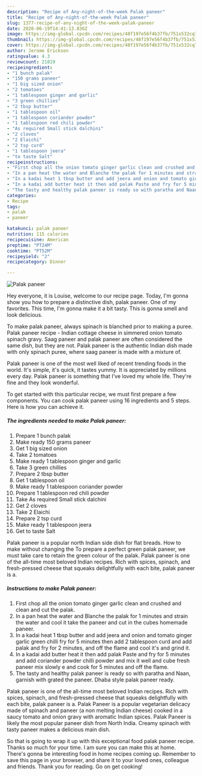 ```yaml
---
description: "Recipe of Any-night-of-the-week Palak paneer"
title: "Recipe of Any-night-of-the-week Palak paneer"
slug: 1377-recipe-of-any-night-of-the-week-palak-paneer
date: 2020-06-19T14:41:13.836Z
image: https://img-global.cpcdn.com/recipes/48f197e56f4b37fb/751x532cq70/palak-paneer-recipe-main-photo.jpg
thumbnail: https://img-global.cpcdn.com/recipes/48f197e56f4b37fb/751x532cq70/palak-paneer-recipe-main-photo.jpg
cover: https://img-global.cpcdn.com/recipes/48f197e56f4b37fb/751x532cq70/palak-paneer-recipe-main-photo.jpg
author: Jerome Erickson
ratingvalue: 4.3
reviewcount: 21819
recipeingredient:
- "1 bunch palak"
- "150 grams paneer"
- "1 big sized onion"
- "2 tomatoes"
- "1 tablespoon ginger and garlic"
- "3 green chillies"
- "2 tbsp butter"
- "1 tablespoon oil"
- "1 tablespoon coriander powder"
- "1 tablespoon red chili powder"
- "As required Small stick dalchini"
- "2 cloves"
- "2 Elaichi"
- "2 tsp curd"
- "1 tablespoon jeera"
- "to taste Salt"
recipeinstructions:
- "First chop all the onion tomato ginger garlic clean and crushed and clean and cut the palak."
- "In a pan heat the water and Blanche the palak for 1 minutes and strain the water and cool it take the paneer and cut in the cubes homemade paneer."
- "In a kadai heat 1 tbsp butter and add jeera and onion and tomato ginger garlic green chilli fry for 5 minutes then add 2 tablespoon curd and add palak and fry for 2 minutes, and off the flame and cool it&#39;s and grind it."
- "In a kadai add butter heat it then add palak Paste and fry for 5 minutes and add coriander powder chilli powder and mix it well and cube fresh paneer mix slowly e and cook for 5 minutes and off the flame."
- "The tasty and healthy palak paneer is ready so with paratha and Naan, garnish with grated the paneer. Dhaba style palak paneer ready."
categories:
- Recipe
tags:
- palak
- paneer

katakunci: palak paneer 
nutrition: 115 calories
recipecuisine: American
preptime: "PT24M"
cooktime: "PT52M"
recipeyield: "2"
recipecategory: Dinner

---
```



![Palak paneer](https://img-global.cpcdn.com/recipes/48f197e56f4b37fb/751x532cq70/palak-paneer-recipe-main-photo.jpg)

Hey everyone, it is Louise, welcome to our recipe page. Today, I'm gonna show you how to prepare a distinctive dish, palak paneer. One of my favorites. This time, I'm gonna make it a bit tasty. This is gonna smell and look delicious.

To make palak paneer, always spinach is blanched prior to making a puree. Palak paneer recipe - Indian cottage cheese in simmered onion tomato spinach gravy. Saag paneer and palak paneer are often considered the same dish, but they are not. Palak paneer is the authentic Indian dish made with only spinach puree, where saag paneer is made with a mixture of.

Palak paneer is one of the most well liked of recent trending foods in the world. It's simple, it's quick, it tastes yummy. It is appreciated by millions every day. Palak paneer is something that I've loved my whole life. They're fine and they look wonderful.


To get started with this particular recipe, we must first prepare a few components. You can cook palak paneer using 16 ingredients and 5 steps. Here is how you can achieve it.

<!--inarticleads1-->

##### The ingredients needed to make Palak paneer:

1. Prepare 1 bunch palak
1. Make ready 150 grams paneer
1. Get 1 big sized onion
1. Take 2 tomatoes
1. Make ready 1 tablespoon ginger and garlic
1. Take 3 green chillies
1. Prepare 2 tbsp butter
1. Get 1 tablespoon oil
1. Make ready 1 tablespoon coriander powder
1. Prepare 1 tablespoon red chili powder
1. Take As required Small stick dalchini
1. Get 2 cloves
1. Take 2 Elaichi
1. Prepare 2 tsp curd
1. Make ready 1 tablespoon jeera
1. Get to taste Salt


Palak paneer is a popular north Indian side dish for flat breads. How to make without changing the To prepare a perfect green palak paneer, we must take care to retain the green colour of the palak. Palak paneer is one of the all-time most beloved Indian recipes. Rich with spices, spinach, and fresh-pressed cheese that squeaks delightfully with each bite, palak paneer is a. 

<!--inarticleads2-->

##### Instructions to make Palak paneer:

1. First chop all the onion tomato ginger garlic clean and crushed and clean and cut the palak.
1. In a pan heat the water and Blanche the palak for 1 minutes and strain the water and cool it take the paneer and cut in the cubes homemade paneer.
1. In a kadai heat 1 tbsp butter and add jeera and onion and tomato ginger garlic green chilli fry for 5 minutes then add 2 tablespoon curd and add palak and fry for 2 minutes, and off the flame and cool it&#39;s and grind it.
1. In a kadai add butter heat it then add palak Paste and fry for 5 minutes and add coriander powder chilli powder and mix it well and cube fresh paneer mix slowly e and cook for 5 minutes and off the flame.
1. The tasty and healthy palak paneer is ready so with paratha and Naan, garnish with grated the paneer. Dhaba style palak paneer ready.


Palak paneer is one of the all-time most beloved Indian recipes. Rich with spices, spinach, and fresh-pressed cheese that squeaks delightfully with each bite, palak paneer is a. Palak Paneer is a popular vegetarian delicacy made of spinach and paneer (a non melting Indian cheese) cooked in a saucy tomato and onion gravy with aromatic Indian spices. Palak Paneer is likely the most popular paneer dish from North India. Creamy spinach with tasty paneer makes a delicious main dish. 

So that is going to wrap it up with this exceptional food palak paneer recipe. Thanks so much for your time. I am sure you can make this at home. There's gonna be interesting food in home recipes coming up. Remember to save this page in your browser, and share it to your loved ones, colleague and friends. Thank you for reading. Go on get cooking!

